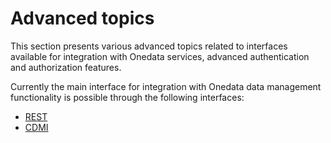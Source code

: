 # Advanced topics

This section presents various advanced topics related to interfaces available for integration with Onedata services, advanced authentication and authorization features.

Currently the main interface for integration with Onedata data management functionality is possible through the following interfaces:
* [REST](https://onedata.org/#/home/api/latest/onezone)
* [CDMI](cdmi.md)
